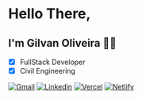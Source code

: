 
# Hello There, 
## I'm Gilvan Oliveira 🙋‍♂️ 

<!-- Exibir Linguagens mais utilizadas -->
<!--<img align="right" src="https://github-readme-stats.vercel.app/api/top-langs/?username=GilvanPOliveira&layout=compact&langs_count=10&theme=dark"/>-->

- [x] FullStack Developer
- [x] Civil Engineering 

<!-- Social -->
[![Gmail](https://img.shields.io/badge/Gmail-D14836?style=for-the-badge&logo=gmail&logoColor=white)](mailto:gilvanpoliveira06@gmail.com)
[![Linkedin](https://img.shields.io/badge/LinkedIn-0077B5?style=for-the-badge&logo=linkedin&logoColor=white)](https://www.linkedin.com/in/gilvanpoliveira/)
[![Vercel](https://img.shields.io/badge/Vercel-000000?style=for-the-badge&logo=vercel&logoColor=white)](https://vercel.com/gilvanpoliveiras-projects)
[![Netlify](https://img.shields.io/badge/Netlify-00C7B7?style=for-the-badge&logo=netlify&logoColor=white)](https://app.netlify.com/teams/gilvanpoliveira-v4rasl8/sites)


<!--[![GitHub](https://img.shields.io/badge/GitHub-000000?style=for-the-badge&logo=github&logoColor=white)](https://github.com/GilvanPOliveira)-->

<!-- Addons: -->

<!-- Social -->
<!--[![Youtube Badge](https://img.shields.io/badge/YouTube-FF0000?style=for-the-badge&logo=youtube&logoColor=white)](https://youtube.com/@GilvanPOliveira)-->

<!--[![Twitter Badge](https://img.shields.io/badge/Twitter-1DA1F2?style=for-the-badge&logo=twitter&logoColor=white)](https://twitter.com/GilvanPOliveira)-->
<!--[![Messenger Badge](https://img.shields.io/badge/Messenger-00B2FF?style=for-the-badge&logo=messenger&logoColor=white)](https://m.me/gilvanpoliveira06)-->
<!--[![Instagram Badge](https://img.shields.io/badge/Instagram-E4405F?style=for-the-badge&logo=instagram&logoColor=white)](https://www.instagram.com/gilvanpoliveira/)-->

<!-- Resumo das atividades no GitHub -->
<!--<img align="right" src="https://github-readme-stats.vercel.app/api?username=GilvanPOliveira&show_icons=true&icon_color=CE1D2D&text_color=718096&bg_color=00000000&hide_title=true&hide_border=true"/>-->

<!-- Exibir Trofeus -->
<!-- TEMAS: dark, radical, merko, gruvbox, tokyonight, onedark, cobalt, synthwave, highcontrast, dracula -->
<!--[![trophy:](https://github-profile-trophy.vercel.app/?username=GilvanPOliveira&theme=dracula)](https://github.com/ryo-ma/github-profile-trophy)-->

<!-- Gif Snake-->
<!-- Dark Mode: <img src='https://github.com/LuigiGF/LuigiGF/blob/output/github-contribution-grid-snake.svg'> -->

<!-- Gif Snake do gráfico de contribuição
My contribution graph, from previous years, was eaten by the snake 🐍 -->
<!-- <img src='https://github.com/LuigiGF/LuigiGF/blob/output/github-contribution-grid-snake.svg'> --> 


